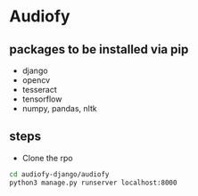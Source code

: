 # Audiofy
## packages to be installed via pip
- django
- opencv
- tesseract
- tensorflow
- numpy, pandas, nltk

## steps
- Clone the rpo
```sh
cd audiofy-django/audiofy
python3 manage.py runserver localhost:8000
```